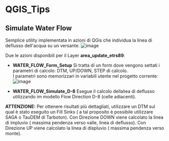 # QGIS_Tips
 
## Simulate Water Flow
Semplice utility implementata in azioni di QGis che individua la linea di deflusso dell'acqua su un versante.
![image](https://github.com/bettellam/QGIS_Tips/assets/23143342/16bf10ae-1dca-406d-93de-956dbb0b44b5)

Due le azioni disponibili per il Layer **area_update_etrs89**:
- **WATER_FLOW_Form_Setup**
 Si tratta di un form dove vengono settati i parametri di calcolo: DTM, UP/DOWN, STEP di calcolo.  
I parametri sono memorizzari in variabili utente nel progetto corrente: 
![image](https://github.com/bettellam/QGIS_Tips/assets/23143342/8952d823-9393-4abe-ba10-87f7b162b945)

- **WATER_FLOW_Simulate_D-8**
 Esegue il calcolo dellaliea di deflusso utilizzando im modello Flow Direction D-8 (celle adiacenti).

**ATTENZIONE:**
Per ottenere risultati più dettagliati, utilizzare un DTM sul qual è stato eseguito un Fill Sinks ( a tal proposito è possibile utilizzare SAGA o TauDEM di Tarboton).
Con Direzione DOWN viene calcolato la linea di impluvio ( massima pendenza verso valle, linea di deflusso).
Con Direzione UP viene calcolato la linea di displuvio ( massima pendenza verso monte).
